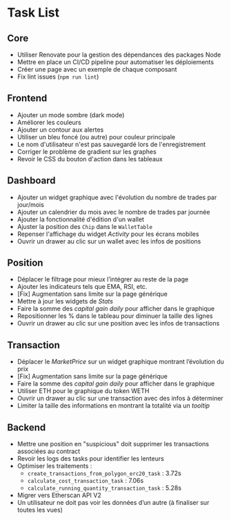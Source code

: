 # Task List

## Core
- Utiliser Renovate pour la gestion des dépendances des packages Node
- Mettre en place un CI/CD pipeline pour automatiser les déploiements
- Créer une page avec un exemple de chaque composant
- Fix lint issues (`npm run lint`)

## Frontend
- Ajouter un mode sombre (dark mode)
- Améliorer les couleurs
- Ajouter un contour aux alertes
- Utiliser un bleu foncé (ou autre) pour couleur principale
- Le nom d'utilisateur n'est pas sauvegardé lors de l'enregistrement
- Corriger le problème de gradient sur les graphes
- Revoir le CSS du bouton d'action dans les tableaux

## Dashboard
- Ajouter un widget graphique avec l'évolution du nombre de trades par jour/mois
- Ajouter un calendrier du mois avec le nombre de trades par journée
- Ajouter la fonctionnalité d'édition d'un wallet
- Ajuster la position des `Chip` dans le `WalletTable`
- Repenser l'affichage du widget *Activity* pour les écrans mobiles
- Ouvrir un drawer au clic sur un wallet avec les infos de positions

## Position
- Déplacer le filtrage pour mieux l’intégrer au reste de la page
- Ajouter les indicateurs tels que EMA, RSI, etc.
- [Fix] Augmentation sans limite sur la page générique
- Mettre à jour les widgets de *Stats*
- Faire la somme des *capital gain daily* pour afficher dans le graphique
- Repositionner les % dans le tableau pour diminuer la taille des lignes
- Ouvrir un drawer au clic sur une position avec les infos de transactions

## Transaction
- Déplacer le *MarketPrice* sur un widget graphique montrant l’évolution du prix
- [Fix] Augmentation sans limite sur la page générique
- Faire la somme des *capital gain daily* pour afficher dans le graphique
- Utiliser ETH pour le graphique du token WETH
- Ouvrir un drawer au clic sur une transaction avec des infos à déterminer
- Limiter la taille des informations en montrant la totalité via un *tooltip*

## Backend
- Mettre une position en "suspicious" doit supprimer les transactions associées au contract
- Revoir les logs des tasks pour identifier les lenteurs
- Optimiser les traitements :
  - `create_transactions_from_polygon_erc20_task` : 3.72s
  - `calculate_cost_transaction_task` : 7.06s
  - `calculate_running_quantity_transaction_task` : 5.28s
- Migrer vers Etherscan API V2
- Un utilisateur ne doit pas voir les données d’un autre (à finaliser sur toutes les vues)

